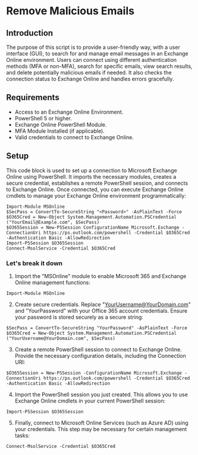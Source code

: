 # Remove Malicious Emails 
## Introduction
The purpose of this script is to provide a user-friendly way, with a user interface (GUI), to search for and manage email messages in an Exchange Online environment. Users can connect using different authentication methods (MFA or non-MFA), search for specific emails, view search results, and delete potentially malicious emails if needed. It also checks the connection status to Exchange Online and handles errors gracefully.

## Requirements
- Access to an Exchange Online Environment.
- PowerShell 5 or higher.
- Exchange Online PowerShell Module.
- MFA Module Installed (if applicable).
- Valid credentials to connect to Exchange Online.

## Setup
This code block is used to set up a connection to Microsoft Exchange Online using PowerShell. It imports the necessary modules, creates a secure credential, establishes a remote PowerShell session, and connects to Exchange Online. Once connected, you can execute Exchange Online cmdlets to manage your Exchange Online environment programmatically:

```nh
Import-Module MSOnline
$SecPass = ConvertTo-SecureString "<Password>" -AsPlainText -Force
$O365Cred = New-Object System.Management.Automation.PSCredential ("YourEmail@Example.com", $SecPass)
$O365Session = New-PSSession ConfigurationName Microsoft.Exchange -ConnectionUri https://ps.outlook.com/powershell -Credential $O365Cred -Authentication Basic -AllowRedirection
Import-PSSession $O365Session
Connect-MsolService -Credential $O365Cred
```
### Let's break it down
1. Import the "MSOnline" module to enable Microsoft 365 and Exchange Online management functions:
```nh
Import-Module MSOnline
```
2. Create secure credentials. Replace "YourUsername@YourDomain.com" and "YourPassword" with your Office 365 account credentials.
   Ensure your password is stored securely as a secure string:
```nh
$SecPass = ConvertTo-SecureString "YourPassword" -AsPlainText -Force
$O365Cred = New-Object System.Management.Automation.PSCredential ("YourUsername@YourDomain.com", $SecPass)
```
3. Create a remote PowerShell session to connect to Exchange Online. Provide the necessary configuration details, including the Connection URI:
```nh
$O365Session = New-PSSession -ConfigurationName Microsoft.Exchange -ConnectionUri https://ps.outlook.com/powershell -Credential $O365Cred -Authentication Basic -AllowRedirection
```
4. Import the PowerShell session you just created. This allows you to use Exchange Online cmdlets in your current PowerShell session:
```nh
Import-PSSession $O365Session
```
5. Finally, connect to Microsoft Online Services (such as Azure AD) using your credentials. This step may be necessary for certain management tasks:
```nh
Connect-MsolService -Credential $O365Cred
```












